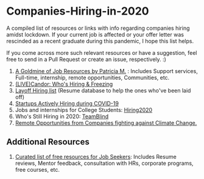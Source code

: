 # Companies-Hiring-in-2020
A compiled list of resources or links with info regarding companies hiring amidst lockdown. If your current job is affected or your offer letter was rescinded as a recent graduate during this pandemic, I hope this list helps.  

If you come across more such relevant resources or have a suggestion, feel free to send in a Pull Request or create an issue, respectively. :)

1. [A Goldmine of Job Resources by Patricia M.](https://docs.google.com/spreadsheets/d/1bbGCingPw5rnUTyC1WFcPq167rKR4ZaAEzm67ozjbds/htmlview) : Includes Support services, Full-time, internship, remote opportunities, Communities, etc.
1. [(LIVE)Candor: Who's Hiring & Freezing](https://candor.co/hiring-freezes/)
1. [Layoff Hiring list](https://candor.co/layoff-list/) (Resume database to help the ones who've been laid off)
1. [Startups Actively Hiring during COVID-19](https://docs.google.com/spreadsheets/d/15vTgoKSDjOsyvyh_MMHyPN1kUBdkUlZFV_mQCmfF89Y/htmlview#)
1. Jobs and internships for College Students: [Hiring2020](https://github.com/gcreddy42/hiring2020)
1. Who's Still Hiring in 2020: [TeamBlind](https://www.teamblind.com/whoshiring)
1. [Remote Opportunities from Companies fighting against Climate Change.](https://climate.careers/jobs/?q&l=remote)


## Additional Resources

1. [Curated list of free resources for Job Seekers](https://docs.google.com/spreadsheets/d/1HPZelBxsFJraQ0MgUHha6RRttkXvJKDBN0ihSUbeAIY/edit?fbclid=IwAR0pOX7tIkeru7NE9Evkwp4SqpfvvsJRGUPvAzIomaDW9Wv1UBMyMGTMWNk#gid=0): Includes Resume reviews, Mentor feedback, consultation with HRs, corporate programs, free courses, etc.
